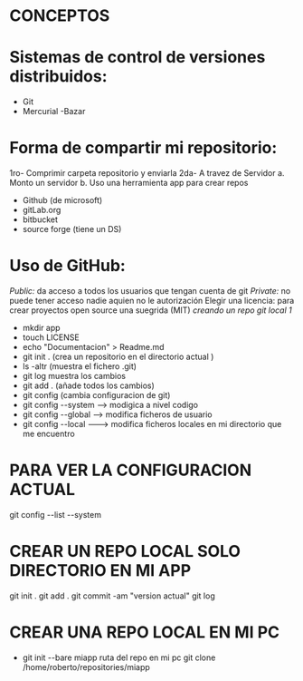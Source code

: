 # **CONCEPTOS**
# Sistemas de control de versiones distribuidos:
- Git
- Mercurial
-Bazar
# Forma de compartir mi repositorio:
1ro- Comprimir carpeta repositorio y enviarla 
2da- A travez de Servidor
    a. Monto un servidor
    b. Uso una herramienta app para crear repos
- Github (de microsoft)
- gitLab.org
- bitbucket
- source forge (tiene un DS)

# Uso de GitHub:
*Public:* da acceso a todos los usuarios que tengan cuenta de git 
*Private:* no puede tener acceso nadie aquien no le autorización
Elegir una licencia: para crear proyectos open source una suegrida (MIT)
*creando un repo git local 1*
- mkdir app
- touch LICENSE
- echo "Documentacion" > Readme.md
- git init . (crea un repositorio en el directorio actual )
- ls -altr (muestra el fichero .git)
- git log muestra los cambios 
- git add . (añade todos los cambios)
- git config (cambia configuracion de git)
- git config --system --> modigica a nivel codigo
- git config --global --> modifica ficheros de usuario
- git config --local ---> modifica ficheros locales en mi directorio que me encuentro
# PARA VER LA CONFIGURACION ACTUAL
git config --list --system

# CREAR UN REPO LOCAL SOLO DIRECTORIO EN MI APP 
git init .
git add .
git commit -am "version actual"
git log
# CREAR UNA REPO LOCAL EN MI PC
- git init --bare miapp
ruta del repo en mi pc
 git clone /home/roberto/repositories/miapp